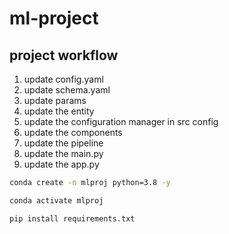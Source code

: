 # ml-project


## project workflow

1. update config.yaml
2. update schema.yaml
3. update params
4. update the entity
5. update the configuration manager in src config
6. update the components
7. update the pipeline
8. update the main.py
9. update the app.py

```bash
conda create -n mlproj python=3.8 -y
```

```bash
conda activate mlproj
```

```base
pip install requirements.txt
```
